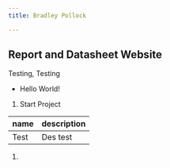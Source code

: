 ```yaml
---
title: Bradley Pollock

---
```


## Report and Datasheet Website

Testing, Testing

- Hello World!

1. Start Project

name | description
-----|------
Test| Des test

1.